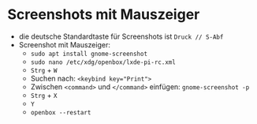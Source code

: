 # Screenshots mit Mauszeiger

- die deutsche Standardtaste für Screenshots ist `Druck // S-Abf`
- Screenshot mit Mauszeiger:
  - `sudo apt install gnome-screenshot`
  - `sudo nano /etc/xdg/openbox/lxde-pi-rc.xml`
  - `Strg` + `W`
  - Suchen nach: `<keybind key="Print">`
  - Zwischen `<command>` und `</command>` einfügen: `gnome-screenshot -p`
  - `Strg` + `X`
  - `Y`
  - `openbox --restart`
